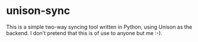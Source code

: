 unison-sync
===========

This is a simple two-way syncing tool written in Python, using Unison as the backend. I don't pretend that this is of use to anyone but me :-).
